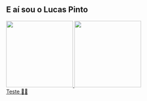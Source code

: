 ## E aí sou o Lucas Pinto

<div>
    <a href="https://github.com/lersp">
    <img height="180em" src="https://github=readme.verce.app/api?username=lersp&show_icons=true&theme=dracula&incluede_all_commits=true&count_private=true"/>
    <img height="180em" src="https://github=readme.verce.app/api/top-langs/?username=lersp&layout=compact&langs_count=16&theme=dracula"/>
</div>
Teste 🐱‍👤

